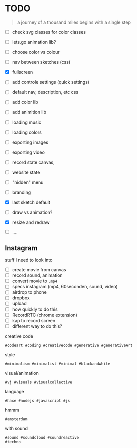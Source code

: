 # TODO

> a journey of a thousand miles begins with a single step

- [ ] check svg classes for color classes
- [ ] lets.go animation lib?
- [ ] choose color vs colour
- [ ] nav between sketches (css)
- [x] fullscreen
- [ ] add controle settings (quick settings)
- [ ] default nav, description, etc css
- [ ] add color lib
- [ ] add animition lib
- [ ] loading music
- [ ] loading colors
- [ ] exporting images
- [ ] exporting video
- [ ] record state canvas,
- [ ] website state
- [ ] "hidden" menu
- [ ] branding
- [x] last sketch default
- [ ] draw vs animation?
- [x] resize and redraw
- [ ] ....






## Instagram

stuff I need to look into

- [ ] create movie from canvas
- [ ] record sound, animation
- [ ] convert movie to `.mp4`
- [ ] specs instagram (mp4, 60seconden, sound, video)
- [ ] airdrop to phone
- [ ] dropbox
- [ ] upload
- [ ] how quickly to do this
- [ ] RecordRTC (chrome extension)
- [ ] kap to record screen
- [ ] different way to do this?

creative code
```
#codeart #coding #creativecode #generative #generativeArt
```

style
```
#minimalism #minimalist #minimal #blackandwhite
```

visual/animation

```
#vj #visuals #visualcollective
```

language

```
#haxe #nodejs #javascript #js
```

hmmm
```
#amsterdam
```

with sound
```
#sound #soundcloud #soundreactive
#techno
```
